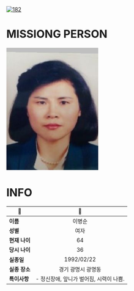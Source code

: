 [![182](https://img.shields.io/badge/%EC%8B%A4%EC%A2%85%EC%8B%A0%EA%B3%A0%EB%8A%94%20%EA%B5%AD%EB%B2%88%EC%97%86%EC%9D%B4-182-blue)](http://safe182.go.kr/index.do)

# MISSIONG PERSON

<img src="./missing_person.jpg">

# INFO

|🔑|💎|
|--|:--:|
|**이름**|이병순|
|**성별**|여자|
|**현재 나이**|64|
|**당시 나이**|36|
|**실종일**|1992/02/22|
|**실종 장소**|경기 광명시 광명동 |
|**특이사항**|- 정신장애, 앞니가 벌어짐, 시력이 나쁨.|
